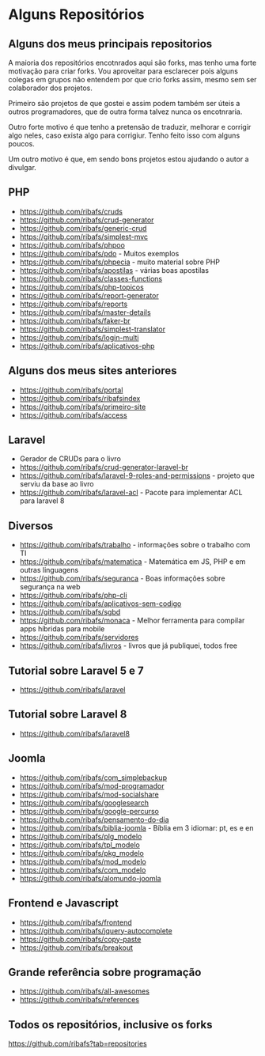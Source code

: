 # Alguns Repositórios

## Alguns dos meus principais repositorios

A maioria dos repositórios encotnrados aqui são forks, mas tenho uma forte motivação para criar forks. Vou aproveitar para esclarecer pois alguns colegas em grupos não entendem por que crio forks assim, mesmo sem ser colaborador dos projetos. 

Primeiro são projetos de que gostei e assim podem também ser úteis a outros programadores, que de outra forma talvez nunca os encotnraria.

Outro forte motivo é que tenho a pretensão de traduzir, melhorar e corrigir algo neles, caso exista algo para corrigiur. Tenho feito isso com alguns poucos.

Um outro motivo é que, em sendo bons projetos estou ajudando o autor a divulgar.

## PHP
- https://github.com/ribafs/cruds
- https://github.com/ribafs/crud-generator
- https://github.com/ribafs/generic-crud
- https://github.com/ribafs/simplest-mvc
- https://github.com/ribafs/phpoo
- https://github.com/ribafs/pdo - Muitos exemplos
- https://github.com/ribafs/phpecia - muito material sobre PHP
- https://github.com/ribafs/apostilas - várias boas apostilas
- https://github.com/ribafs/classes-functions
- https://github.com/ribafs/php-topicos
- https://github.com/ribafs/report-generator
- https://github.com/ribafs/reports
- https://github.com/ribafs/master-details
- https://github.com/ribafs/faker-br
- https://github.com/ribafs/simplest-translator
- https://github.com/ribafs/login-multi
- https://github.com/ribafs/aplicativos-php

## Alguns dos meus sites anteriores
- https://github.com/ribafs/portal
- https://github.com/ribafs/ribafsindex
- https://github.com/ribafs/primeiro-site
- https://github.com/ribafs/access

## Laravel
- Gerador de CRUDs para o livro
- https://github.com/ribafs/crud-generator-laravel-br
- https://github.com/ribafs/laravel-9-roles-and-permissions - projeto que serviu da base ao livro
- https://github.com/ribafs/laravel-acl - Pacote para implementar ACL para laravel 8

## Diversos
- https://github.com/ribafs/trabalho - informações sobre o trabalho com TI
- https://github.com/ribafs/matematica - Matemática em JS, PHP e em outras linguagens
- https://github.com/ribafs/seguranca - Boas informações sobre segurança na web
- https://github.com/ribafs/php-cli
- https://github.com/ribafs/aplicativos-sem-codigo
- https://github.com/ribafs/sgbd
- https://github.com/ribafs/monaca - Melhor ferramenta para compilar apps híbridas para mobile
- https://github.com/ribafs/servidores
- https://github.com/ribafs/livros - livros que já publiquei, todos free

## Tutorial sobre Laravel 5 e 7
- https://github.com/ribafs/laravel

## Tutorial sobre Laravel 8
- https://github.com/ribafs/laravel8

## Joomla
- https://github.com/ribafs/com_simplebackup
- https://github.com/ribafs/mod-programador
- https://github.com/ribafs/mod-socialshare
- https://github.com/ribafs/googlesearch
- https://github.com/ribafs/google-percurso
- https://github.com/ribafs/pensamento-do-dia
- https://github.com/ribafs/biblia-joomla - Bíblia em 3 idiomar: pt, es e en
- https://github.com/ribafs/plg_modelo
- https://github.com/ribafs/tpl_modelo
- https://github.com/ribafs/pkg_modelo
- https://github.com/ribafs/mod_modelo
- https://github.com/ribafs/com_modelo
- https://github.com/ribafs/alomundo-joomla

## Frontend e Javascript
- https://github.com/ribafs/frontend
- https://github.com/ribafs/jquery-autocomplete
- https://github.com/ribafs/copy-paste
- https://github.com/ribafs/breakout

## Grande referência sobre programação
- https://github.com/ribafs/all-awesomes
- https://github.com/ribafs/references

## Todos os repositórios, inclusive os forks
https://github.com/ribafs?tab=repositories

